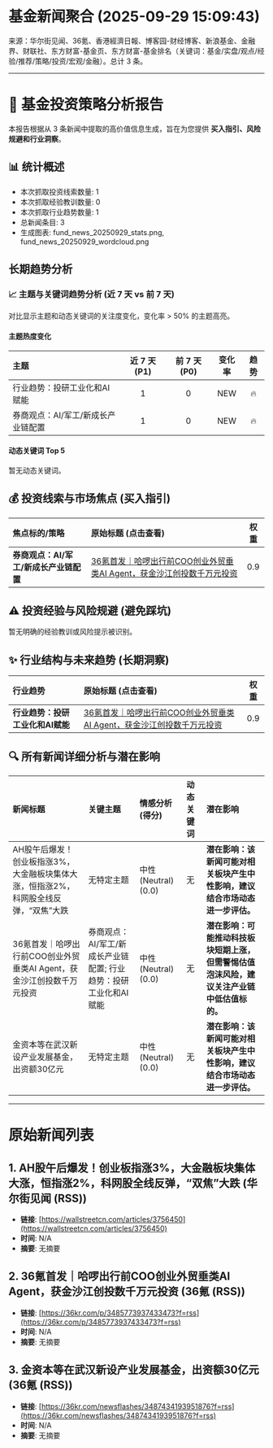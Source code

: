 # 基金新闻聚合 (2025-09-29 15:09:43)

来源：华尔街见闻、36氪、香港經濟日報、博客园-财经博客、新浪基金、金融界、财联社、东方财富-基金页、东方财富-基金排名（关键词：基金/实盘/观点/经验/推荐/策略/投资/宏观/金融）。总计 3 条。

---
# 📰 基金投资策略分析报告

本报告根据从 3 条新闻中提取的高价值信息生成，旨在为您提供 **买入指引、风险规避和行业洞察**。

## 📊 统计概述
- 本次抓取投资线索数量: 1
- 本次抓取经验教训数量: 0
- 本次抓取行业趋势数量: 1
- 总新闻条目: 3
- 生成图表: fund_news_20250929_stats.png, fund_news_20250929_wordcloud.png

## 长期趋势分析

### 📈 主题与关键词趋势分析 (近 7 天 vs 前 7 天)
对比显示主题和动态关键词的关注度变化，变化率 > 50% 的主题高亮。

#### 主题热度变化
| 主题 | 近 7 天 (P1) | 前 7 天 (P0) | 变化率 | 趋势 |
| :--- | :---: | :---: | :---: | :---: |
| 行业趋势：投研工业化和AI赋能 | 1 | 0 | NEW | 🔥 |
| 券商观点：AI/军工/新成长产业链配置 | 1 | 0 | NEW | 🔥 |

#### 动态关键词 Top 5
暂无动态关键词。

## 💰 投资线索与市场焦点 (买入指引)
| 焦点标的/策略 | 原始标题 (点击查看) | 权重 |
| :--- | :--- | :---: |
| **券商观点：AI/军工/新成长产业链配置** | [36氪首发｜哈啰出行前COO创业外贸垂类AI Agent，获金沙江创投数千万元投资](<https://36kr.com/p/3485773937433473?f=rss>) | 0.9 |

## ⚠️ 投资经验与风险规避 (避免踩坑)
暂无明确的经验教训或风险提示被识别。

## ✨ 行业结构与未来趋势 (长期洞察)
| 行业趋势 | 原始标题 (点击查看) | 权重 |
| :--- | :--- | :---: |
| **行业趋势：投研工业化和AI赋能** | [36氪首发｜哈啰出行前COO创业外贸垂类AI Agent，获金沙江创投数千万元投资](<https://36kr.com/p/3485773937433473?f=rss>) | 0.9 |

## 🔍 所有新闻详细分析与潜在影响
| 新闻标题 | 关键主题 | 情感分析 (得分) | 动态关键词 | 潜在影响 |
| :--- | :--- | :--- | :--- | :--- |
| AH股午后爆发！创业板指涨3%，大金融板块集体大涨，恒指涨2%，科网股全线反弹，“双焦”大跌 | 无特定主题 | 中性 (Neutral) (0.0) | 无 | **潜在影响：该新闻可能对相关板块产生中性影响，建议结合市场动态进一步评估。** |
| 36氪首发｜哈啰出行前COO创业外贸垂类AI Agent，获金沙江创投数千万元投资 | 券商观点：AI/军工/新成长产业链配置; 行业趋势：投研工业化和AI赋能 | 中性 (Neutral) (0.0) | 无 | **潜在影响：可能推动科技板块短期上涨，但需警惕估值泡沫风险，建议关注产业链中低估值标的。** |
| 金资本等在武汉新设产业发展基金，出资额30亿元 | 无特定主题 | 中性 (Neutral) (0.0) | 无 | **潜在影响：该新闻可能对相关板块产生中性影响，建议结合市场动态进一步评估。** |

---
# 原始新闻列表

## 1. AH股午后爆发！创业板指涨3%，大金融板块集体大涨，恒指涨2%，科网股全线反弹，“双焦”大跌 (华尔街见闻 (RSS))
- **链接**: [https://wallstreetcn.com/articles/3756450](https://wallstreetcn.com/articles/3756450)
- **时间**: N/A
- **摘要**: 无摘要

## 2. 36氪首发｜哈啰出行前COO创业外贸垂类AI Agent，获金沙江创投数千万元投资 (36氪 (RSS))
- **链接**: [https://36kr.com/p/3485773937433473?f=rss](https://36kr.com/p/3485773937433473?f=rss)
- **时间**: N/A
- **摘要**: 无摘要

## 3. 金资本等在武汉新设产业发展基金，出资额30亿元 (36氪 (RSS))
- **链接**: [https://36kr.com/newsflashes/3487434193951876?f=rss](https://36kr.com/newsflashes/3487434193951876?f=rss)
- **时间**: N/A
- **摘要**: 无摘要


